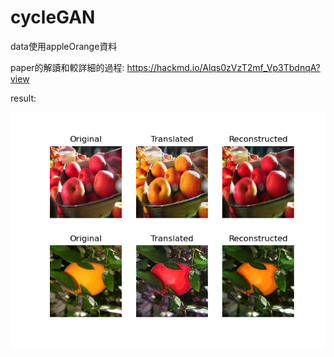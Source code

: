 # cycleGAN
data使用appleOrange資料

paper的解讀和較詳細的過程:
https://hackmd.io/Alqs0zVzT2mf_Vp3TbdnqA?view

result:

![image](https://github.com/Hsu0623/cycleGAN/blob/main/result.png)

